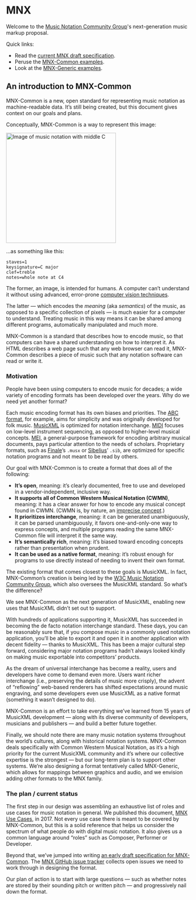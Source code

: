 # MNX

Welcome to the [Music Notation Community Group](https://www.w3.org/community/music-notation/)'s next-generation music markup proposal.

Quick links:

- Read the [current MNX draft specification](https://w3c.github.io/mnx/specification/).
- Peruse the [MNX-Common examples](https://github.com/w3c/mnx/tree/master/examples).
- Look at the [MNX-Generic examples](https://joeberkovitz.github.io/gmnx-viewer/).

## An introduction to MNX-Common

MNX-Common is a new, open standard for representing music notation as machine-readable data. It’s still being created, but this document gives context on our goals and plans.

Conceptually, MNX-Common is a way to represent this image:

<img src="https://github.com/w3c/mnx/blob/master/middle-c.png" alt="Image of music notation with middle C" width="300">

...as something like this:

```
staves=1
keysignature=C major
clef=treble
notes=whole note at C4
```

The former, an image, is intended for humans. A computer can’t understand it without using advanced, error-prone [computer vision techniques](https://en.wikipedia.org/wiki/Optical_music_recognition).

The latter — which encodes the _meaning_ (aka _semantics_) of the music, as opposed to a specific collection of pixels — is much easier for a computer to understand. Treating music in this way means it can be shared among different programs, automatically manipulated and much more.

MNX-Common is a standard that describes how to encode music, so that computers can have a shared understanding on how to interpret it. As HTML describes a web page such that any web browser can read it, MNX-Common describes a piece of music such that any notation software can read or write it.

### Motivation

People have been using computers to encode music for decades; a wide variety of encoding formats has been developed over the years. Why do we need yet another format?

Each music encoding format has its own biases and priorities. The [ABC format](https://abcnotation.com/), for example, aims for simplicity and was originally developed for folk music. [MusicXML](https://www.musicxml.com/) is optimized for notation interchange. [MIDI](https://en.wikipedia.org/wiki/MIDI) focuses on low-level instrument sequencing, as opposed to higher-level musical concepts. [MEI](https://music-encoding.org/), a general-purpose framework for encoding arbitrary musical documents, pays particular attention to the needs of scholars. Proprietary formats, such as [Finale](https://www.finalemusic.com/)’s `.musx` or [Sibelius](https://www.avid.com/sibelius)’ `.sib`, are optimized for specific notation programs and not meant to be read by others.

Our goal with MNX-Common is to create a format that does all of the following:

* **It’s open**, meaning: it’s clearly documented, free to use and developed in a vendor-independent, inclusive way.
* **It supports all of Common Western Musical Notation (CWMN)**, meaning: it has a clear answer for how to encode any musical concept found in CWMN. (CWMN is, by nature, an [imprecise concept](https://w3c.github.io/mnx/overview/#mnx-score-types).)
* **It prioritizes interchange**, meaning: it can be generated unambiguously, it can be parsed unambiguously, it favors one-and-only-one way to express concepts, and multiple programs reading the same MNX-Common file will interpret it the same way.
* **It’s semantically rich**, meaning: it’s biased toward encoding concepts rather than presentation when prudent.
* **It can be used as a native format**, meaning: it’s robust enough for programs to use directly instead of needing to invent their own format.

The existing format that comes closest to these goals is MusicXML. In fact, MNX-Common’s creation is being led by the [W3C Music Notation Community Group](https://www.w3.org/community/music-notation/), which also oversees the MusicXML standard. So what’s the difference?

We see MNX-Common as the next generation of MusicXML, enabling new uses that MusicXML didn’t set out to support.

With hundreds of applications supporting it, MusicXML has succeeded in becoming the de facto notation interchange standard. These days, you can be reasonably sure that, if you compose music in a commonly used notation application, you’ll be able to export it and open it in another application with decent fidelity — thanks to MusicXML. This has been a major cultural step forward, considering major notation programs hadn’t always looked kindly on making music exportable into competitors’ products.

As the dream of universal interchange has become a reality, users and developers have come to demand even more. Users want richer interchange (i.e., preserving the details of music more crisply), the advent of “reflowing” web-based renderers has shifted expectations around music engraving, and some developers even use MusicXML as a native format (something it wasn’t designed to do).

MNX-Common is an effort to take everything we’ve learned from 15 years of MusicXML development — along with its diverse community of developers, musicians and publishers — and build a better future together.

Finally, we should note there are many music notation systems throughout the world’s cultures, along with historical notation systems. MNX-Common deals specifically with Common Western Musical Notation, as it’s a high priority for the current MusicXML community and it’s where our collective expertise is the strongest — but our long-term plan is to support other systems. We’re also designing a format tentatively called MNX-Generic, which allows for mappings between graphics and audio, and we envision adding other formats to the MNX family.

### The plan / current status

The first step in our design was assembling an exhaustive list of roles and use cases for music notation in general. We published this document, [MNX Use Cases](https://w3c.github.io/mnx/use-cases/), in 2017. Not every use case there is meant to be covered by MNX-Common, but this is a solid reference that helps us consider the spectrum of what people do with digital music notation. It also gives us a common language around “roles” such as Composer, Performer or Developer.

Beyond that, we’ve jumped into writing [an early draft specification for MNX-Common](https://w3c.github.io/mnx/overview/). The [MNX GitHub issue tracker](https://github.com/w3c/mnx/issues) collects open issues we need to work through in designing the format.

Our plan of action is to start with large questions — such as whether notes are stored by their sounding pitch or written pitch — and progressively nail down the format.
